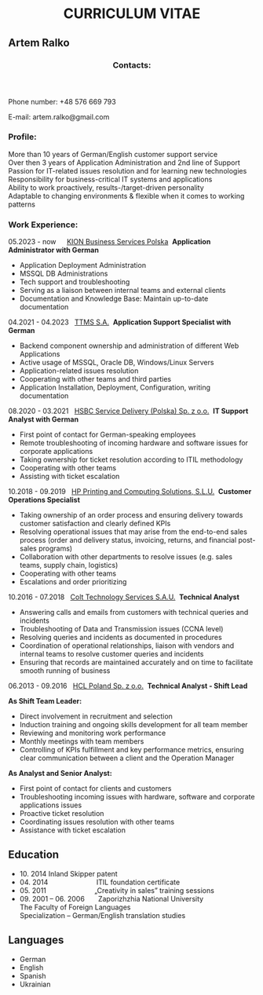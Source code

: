 <body>
        <h1 align="center">CURRICULUM VITAE</h1>
    </header>
    <div class="container">
        <section class="bio">
            <h2>Artem Ralko</h2>
        <header>
        <h3>Contacts:</h3>
    </header>
             <p>Phone number:	+48 576 669 793</p>
             <p>E-mail:		artem.ralko@gmail.com</p>
      <h3>Profile:</h3>
            <p>More than 10 years of German/English customer support service <br>
            Over then 3 years of Application Administration and 2nd line of Support <br>
            Passion for IT-related issues resolution and for learning new technologies <br>
            Responsibility for business-critical IT systems and applications <br>
            Ability to work proactively, results-/target-driven personality <br>
            Adaptable to changing environments & flexible when it comes to working patterns <br> </p>
        <h3>Work Experience:</h3>
<p>05.2023 - now &emsp; <a href="https://www.kiongroup.com/en/Landing-Pages/KION-Business-Services-Polska/">KION Business Services Polska</a>&nbsp;
    <b>Application Administrator with German </b>
                <ul>
                <li>Application Deployment Administration</li>
                <li>MSSQL DB Administrations</li>
                <li>Tech support and troubleshooting</li>
                <li>Serving as a liaison between internal teams and external clients</li>
                <li>Documentation and Knowledge Base: Maintain up-to-date documentation</li>
            </ul>
<p>04.2021 - 04.2023 &nbsp; <a href="https://www.kiongroup.com/en/Landing-Pages/KION-Business-Services-Polska/">TTMS S.A.</a>&nbsp;
    <b>Application Support Specialist with German</b>
                <ul>
                <li>Backend component ownership and administration of different Web Applications</li>
                <li>Active usage of MSSQL, Oracle DB, Windows/Linux Servers</li>
                <li>Application-related issues resolution</li>
                <li>Cooperating with other teams and third parties</li>
                <li>Application Installation, Deployment, Configuration, writing documentation</li>
            </ul>  
<p>08.2020 - 03.2021 &nbsp; <a href="https://www.about.hsbc.pl/pl-pl/hsbc-in-poland/hsbc-service-delivery">HSBC Service Delivery (Polska) Sp. z o.o.</a>&nbsp;
    <b>IT Support Analyst with German</b>
                <ul>
                <li>First point of contact for German-speaking employees</li>
                <li>Remote troubleshooting of incoming hardware and software issues for corporate applications</li>
                <li>Taking ownership for ticket resolution according to ITIL methodology</li>
                <li>Cooperating with other teams</li>
                <li>Assisting with ticket escalation</li>
            </ul>
<p>10.2018 - 09.2019 &nbsp; <a href="https://www.about.hsbc.pl/pl-pl/hsbc-in-poland/hsbc-service-delivery">HP Printing and Computing Solutions, S.L.U.</a>&nbsp;
    <b>Customer Operations Specialist</b>
                <ul>
                <li>Taking ownership of an order process and ensuring delivery towards customer satisfaction and clearly defined KPIs</li>
                <li>Resolving operational issues that may arise from the end-to-end sales process (order and delivery status, invoicing, returns, and financial post-sales programs)</li>
                <li>Collaboration with other departments to resolve issues (e.g. sales teams, supply chain, logistics)</li>
                <li>Cooperating with other teams</li>
                <li>Escalations and order prioritizing</li>
            </ul>
<p>10.2016 - 07.2018 &nbsp; <a href="https://www.colt.net/">Colt Technology Services S.A.U.</a>&nbsp;
    <b>Technical Analyst</b>
                <ul>
                <li>Answering calls and emails from customers with technical queries and incidents</li>
                <li>Troubleshooting of Data and Transmission issues (CCNA level)</li>
                <li>Resolving queries and incidents as documented in procedures</li>
                <li>Coordination of operational relationships, liaison with vendors and internal teams to resolve customer queries and incidents</li>
                <li>Ensuring that records are maintained accurately and on time to facilitate smooth running of business</li>
            </ul>
<p>06.2013 - 09.2016 &nbsp; <a href="https://www.hcltech.com/geo-presence/poland">HCL Poland Sp. z o.o.</a>&nbsp;
    <b>Technical Analyst - Shift Lead</b>
    <p></p>
    <b>As Shift Team Leader:</b>
       <ul>
                <li>Direct involvement in recruitment and selection</li>
                <li>Induction training and ongoing skills development for all team member</li>
                <li>Reviewing and monitoring work performance </li>
                <li>Monthly meetings with team members</li>
                <li>Controlling of KPIs fulfillment and key performance metrics, ensuring clear communication between a client and the Operation Manager</li>
            </ul>
    <b>As Analyst and Senior Analyst:</b>
                <ul>
                <li>First point of contact for clients and customers</li>
                <li>Troubleshooting incoming issues with hardware, software and corporate applications issues</li>
                <li>Proactive ticket resolution</li>
                <li>Coordinating issues resolution with other teams</li>
                <li>Assistance with ticket escalation</li>
            </ul>
        </section>
        <section class="Education">
            <h2>Education</h2>
            <ul>
                <li>10. 2014 Inland Skipper patent</li>
                <li>04. 2014&nbsp;&nbsp;&nbsp;&nbsp;&nbsp;&nbsp;&nbsp;&nbsp;&nbsp;&nbsp;&nbsp;&nbsp;&nbsp;&nbsp;&nbsp;&nbsp;&nbsp;&nbsp;&nbsp;&nbsp;&nbsp;&nbsp;&nbsp;&nbsp;&nbsp;ITIL foundation certificate </li>
                <li>05. 2011&nbsp;&nbsp;&nbsp;&nbsp;&nbsp;&nbsp;&nbsp;&nbsp;&nbsp;&nbsp;&nbsp;&nbsp;&nbsp;&nbsp;&nbsp;&nbsp;&nbsp;&nbsp;&nbsp;&nbsp;&nbsp;&nbsp;&nbsp;&nbsp;&nbsp;„Creativity in sales” training sessions </li>
                <li>09. 2001 – 06. 2006&nbsp;&nbsp;&nbsp;&nbsp;&nbsp;&nbsp;&nbsp;Zaporizhzhia National University<br>
The Faculty of Foreign Languages<br> 
Specialization – German/English translation studies 
</li>
            </ul>
        </section>
        <section class="languages">
            <h2>Languages</h2>
            <ul>
                <li>German</li>
                <li>English</li>
                <li>Spanish</li>
                <li>Ukrainian</li>
            </ul>
        </section>
    </div>
</body>

